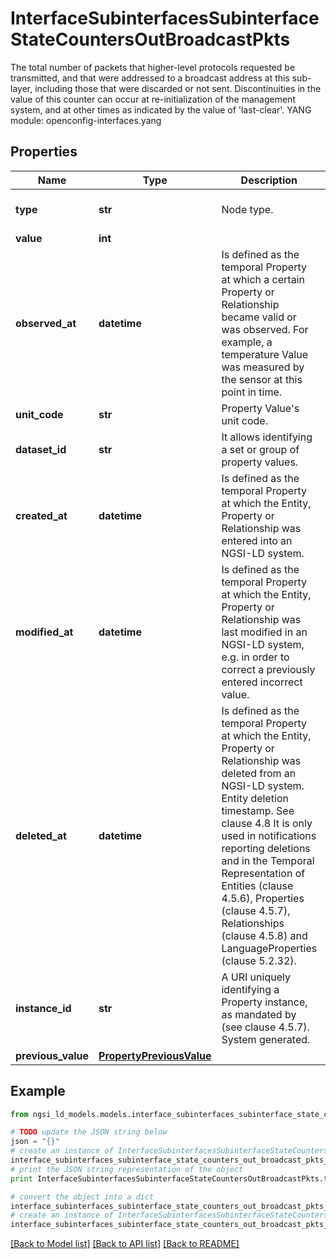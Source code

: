 # InterfaceSubinterfacesSubinterfaceStateCountersOutBroadcastPkts

The total number of packets that higher-level protocols requested be transmitted, and that were addressed to a broadcast address at this sub-layer, including those that were discarded or not sent.  Discontinuities in the value of this counter can occur at re-initialization of the management system, and at other times as indicated by the value of 'last-clear'.  YANG module: openconfig-interfaces.yang 

## Properties

Name | Type | Description | Notes
------------ | ------------- | ------------- | -------------
**type** | **str** | Node type.  | [optional] [default to 'Property']
**value** | **int** |  | 
**observed_at** | **datetime** | Is defined as the temporal Property at which a certain Property or Relationship became valid or was observed. For example, a temperature Value was measured by the sensor at this point in time.  | [optional] 
**unit_code** | **str** | Property Value&#39;s unit code.  | [optional] 
**dataset_id** | **str** | It allows identifying a set or group of property values.  | [optional] 
**created_at** | **datetime** | Is defined as the temporal Property at which the Entity, Property or Relationship was entered into an NGSI-LD system.  | [optional] [readonly] 
**modified_at** | **datetime** | Is defined as the temporal Property at which the Entity, Property or Relationship was last modified in an NGSI-LD system, e.g. in order to correct a previously entered incorrect value.  | [optional] [readonly] 
**deleted_at** | **datetime** | Is defined as the temporal Property at which the Entity, Property or Relationship was deleted from an NGSI-LD system.  Entity deletion timestamp. See clause 4.8 It is only used in notifications reporting deletions and in the Temporal Representation of Entities (clause 4.5.6), Properties (clause 4.5.7), Relationships (clause 4.5.8) and LanguageProperties (clause 5.2.32).  | [optional] [readonly] 
**instance_id** | **str** | A URI uniquely identifying a Property instance, as mandated by (see clause 4.5.7). System generated.  | [optional] [readonly] 
**previous_value** | [**PropertyPreviousValue**](PropertyPreviousValue.md) |  | [optional] 

## Example

```python
from ngsi_ld_models.models.interface_subinterfaces_subinterface_state_counters_out_broadcast_pkts import InterfaceSubinterfacesSubinterfaceStateCountersOutBroadcastPkts

# TODO update the JSON string below
json = "{}"
# create an instance of InterfaceSubinterfacesSubinterfaceStateCountersOutBroadcastPkts from a JSON string
interface_subinterfaces_subinterface_state_counters_out_broadcast_pkts_instance = InterfaceSubinterfacesSubinterfaceStateCountersOutBroadcastPkts.from_json(json)
# print the JSON string representation of the object
print InterfaceSubinterfacesSubinterfaceStateCountersOutBroadcastPkts.to_json()

# convert the object into a dict
interface_subinterfaces_subinterface_state_counters_out_broadcast_pkts_dict = interface_subinterfaces_subinterface_state_counters_out_broadcast_pkts_instance.to_dict()
# create an instance of InterfaceSubinterfacesSubinterfaceStateCountersOutBroadcastPkts from a dict
interface_subinterfaces_subinterface_state_counters_out_broadcast_pkts_form_dict = interface_subinterfaces_subinterface_state_counters_out_broadcast_pkts.from_dict(interface_subinterfaces_subinterface_state_counters_out_broadcast_pkts_dict)
```
[[Back to Model list]](../README.md#documentation-for-models) [[Back to API list]](../README.md#documentation-for-api-endpoints) [[Back to README]](../README.md)


